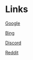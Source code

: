 # Links

[Google](https://www.google.com)

[Bing](https://www.bing.com/)

[Discord](https://www.discord.com/login)

[Reddit](https://www.reddit.com/)

